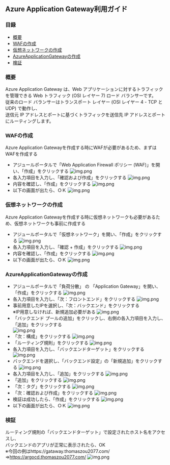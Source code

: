 Azure Application Gateway利用ガイド
---
### 目録
- [概要](#概要)
- [WAFの作成](#WAFの作成)
- [仮想ネットワークの作成](#仮想ネットワークの作成)
- [AzureApplicationGatewayの作成](#AzureApplicationGatewayの作成)
- [検証](#検証)
### 概要
Azure Application Gateway は、Web アプリケーションに対するトラフィックを管理できる Web トラフィック (OSI レイヤー 7) ロード バランサーです。<br/>
従来のロード バランサーはトランスポート レイヤー (OSI レイヤー 4 - TCP と UDP) で動作し、<br/>
送信元 IP アドレスとポートに基づくトラフィックを送信先 IP アドレスとポートにルーティングします。
### WAFの作成
Azure Application Gatewayを作成する時にWAFが必要があるため、まずはWAFを作成する
- アジュールポータルで「Web Application Firewall ポリシー (WAF)」を開い、「作成」をクリックする
![img.png](img/app_1.png)
- 各入力項目を入力し、「確認および作成」をクリックする
![img.png](img/app_2.png)
- 内容を確認し、「作成」をクリックする
![img.png](img/app_3.png)
- 以下の画面が出たら、ＯＫ
![img.png](img/app_4.png)
### 仮想ネットワークの作成
Azure Application Gatewayを作成する時に仮想ネットワークも必要があるため、仮想ネットワークも事前に作成する
- アジュールポータルで「仮想ネットワーク」を開い、「作成」をクリックする
![img.png](img/app_5.png)
- 各入力項目を入力し、「確認 + 作成」をクリックする
![img.png](img/app_6.png)
- 内容を確認し、「作成」をクリックする
![img.png](img/app_7.png)
- 以下の画面が出たら、ＯＫ
![img.png](img/app_8.png)
### AzureApplicationGatewayの作成
- アジュールポータルで「負荷分散」 の 「Application Gateway」を開い、「作成」をクリックする
![img.png](img/app_9.png)
- 各入力項目を入力し、「次：フロントエンド」をクリックする
![img.png](img/app_10.png)
- 事前用意したIPを選択し、「次：バックエンド」をクリックする<br/>
※IP用意しなければ、新規追加必要がある
![img.png](img/app_11.png)
- 「バックエンド プールの追加」をクリックし、右側の各入力項目を入力し、「追加」をクリックする<br/>
![img.png](img/app_12.png)
- 「次：構成」をクリックする
![img.png](img/app_13.png)
- 「ルーティング規則」をクリックする
![img.png](img/app_14.png)
- 各入力項目を入力し、「バックエンドターゲット」をクリックする
![img.png](img/app_15.png)
- バックエンドを選択し、「バックエンド設定」の「新規追加」をクリックする
![img.png](img/app_16.png)
- 各入力項目を入力し、「追加」をクリックする
![img.png](img/app_17.png)
- 「追加」をクリックする
![img.png](img/app_18.png)
- 「次：タグ」をクリックする
![img.png](img/app_19.png)
- 「次：確認および作成」をクリックする
![img.png](img/app_20.png)
- 検証は成功したら、「作成」をクリックする
![img.png](img/app_21.png)
- 以下の画面が出たら、ＯＫ
![img.png](img/app_22.png)
### 検証
ルーティング規則の「バックエンドターゲット」で設定されたホスト名をアクセスし、<br/>
バックエンドのアプリが正常に表示されたら、OK<br/>
※今回の例はhttps://gataway.thomaszou2077.com/⇒https://argocd.thomaszou2077.com/
![img.png](img/app_23.png)
